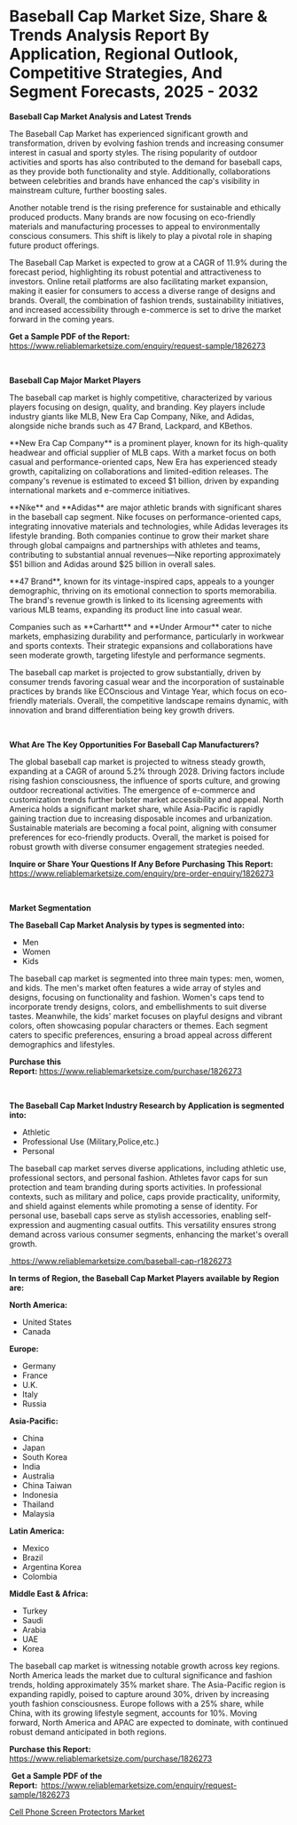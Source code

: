 <p><h1>Baseball Cap Market Size, Share & Trends Analysis Report By Application, Regional Outlook, Competitive Strategies, And Segment Forecasts, 2025 - 2032</h1></p><p><strong>Baseball Cap Market Analysis and Latest Trends</strong></p>
<p><p>The Baseball Cap Market has experienced significant growth and transformation, driven by evolving fashion trends and increasing consumer interest in casual and sporty styles. The rising popularity of outdoor activities and sports has also contributed to the demand for baseball caps, as they provide both functionality and style. Additionally, collaborations between celebrities and brands have enhanced the cap's visibility in mainstream culture, further boosting sales.</p><p>Another notable trend is the rising preference for sustainable and ethically produced products. Many brands are now focusing on eco-friendly materials and manufacturing processes to appeal to environmentally conscious consumers. This shift is likely to play a pivotal role in shaping future product offerings.</p><p>The Baseball Cap Market is expected to grow at a CAGR of 11.9% during the forecast period, highlighting its robust potential and attractiveness to investors. Online retail platforms are also facilitating market expansion, making it easier for consumers to access a diverse range of designs and brands. Overall, the combination of fashion trends, sustainability initiatives, and increased accessibility through e-commerce is set to drive the market forward in the coming years.</p></p>
<p><strong>Get a Sample PDF of the Report:&nbsp;</strong> <a href="https://www.reliablemarketsize.com/enquiry/request-sample/1826273?utm_campaign=2216&utm_medium=2&utm_source=Github&utm_content=ia&utm_term=07022025&utm_id=baseball-cap">https://www.reliablemarketsize.com/enquiry/request-sample/1826273</a></p>
<p>&nbsp;</p>
<p><strong>Baseball Cap Major Market Players</strong></p>
<p><p>The baseball cap market is highly competitive, characterized by various players focusing on design, quality, and branding. Key players include industry giants like MLB, New Era Cap Company, Nike, and Adidas, alongside niche brands such as 47 Brand, Lackpard, and KBethos.</p><p>**New Era Cap Company** is a prominent player, known for its high-quality headwear and official supplier of MLB caps. With a market focus on both casual and performance-oriented caps, New Era has experienced steady growth, capitalizing on collaborations and limited-edition releases. The company's revenue is estimated to exceed $1 billion, driven by expanding international markets and e-commerce initiatives.</p><p>**Nike** and **Adidas** are major athletic brands with significant shares in the baseball cap segment. Nike focuses on performance-oriented caps, integrating innovative materials and technologies, while Adidas leverages its lifestyle branding. Both companies continue to grow their market share through global campaigns and partnerships with athletes and teams, contributing to substantial annual revenues—Nike reporting approximately $51 billion and Adidas around $25 billion in overall sales.</p><p>**47 Brand**, known for its vintage-inspired caps, appeals to a younger demographic, thriving on its emotional connection to sports memorabilia. The brand's revenue growth is linked to its licensing agreements with various MLB teams, expanding its product line into casual wear.</p><p>Companies such as **Carhartt** and **Under Armour** cater to niche markets, emphasizing durability and performance, particularly in workwear and sports contexts. Their strategic expansions and collaborations have seen moderate growth, targeting lifestyle and performance segments.</p><p>The baseball cap market is projected to grow substantially, driven by consumer trends favoring casual wear and the incorporation of sustainable practices by brands like ECOnscious and Vintage Year, which focus on eco-friendly materials. Overall, the competitive landscape remains dynamic, with innovation and brand differentiation being key growth drivers.</p></p>
<p>&nbsp;</p>
<p><strong>What Are The Key Opportunities For Baseball Cap Manufacturers?</strong></p>
<p><p>The global baseball cap market is projected to witness steady growth, expanding at a CAGR of around 5.2% through 2028. Driving factors include rising fashion consciousness, the influence of sports culture, and growing outdoor recreational activities. The emergence of e-commerce and customization trends further bolster market accessibility and appeal. North America holds a significant market share, while Asia-Pacific is rapidly gaining traction due to increasing disposable incomes and urbanization. Sustainable materials are becoming a focal point, aligning with consumer preferences for eco-friendly products. Overall, the market is poised for robust growth with diverse consumer engagement strategies needed.</p></p>
<p><strong>Inquire or Share Your Questions If Any Before Purchasing This Report:</strong> <a href="https://www.reliablemarketsize.com/enquiry/pre-order-enquiry/1826273?utm_campaign=2216&utm_medium=2&utm_source=Github&utm_content=ia&utm_term=07022025&utm_id=baseball-cap">https://www.reliablemarketsize.com/enquiry/pre-order-enquiry/1826273</a></p>
<p>&nbsp;</p>
<p><strong>Market Segmentation</strong></p>
<p><strong>The Baseball Cap Market Analysis by types is segmented into:</strong></p>
<p><ul><li>Men</li><li>Women</li><li>Kids</li></ul></p>
<p><p>The baseball cap market is segmented into three main types: men, women, and kids. The men's market often features a wide array of styles and designs, focusing on functionality and fashion. Women's caps tend to incorporate trendy designs, colors, and embellishments to suit diverse tastes. Meanwhile, the kids' market focuses on playful designs and vibrant colors, often showcasing popular characters or themes. Each segment caters to specific preferences, ensuring a broad appeal across different demographics and lifestyles.</p></p>
<p><strong>Purchase this Report:&nbsp;</strong><a href="https://www.reliablemarketsize.com/purchase/1826273?utm_campaign=2216&utm_medium=2&utm_source=Github&utm_content=ia&utm_term=07022025&utm_id=baseball-cap">https://www.reliablemarketsize.com/purchase/1826273</a></p>
<p>&nbsp;</p>
<p><strong>The Baseball Cap Market Industry Research by Application is segmented into:</strong></p>
<p><ul><li>Athletic</li><li>Professional Use (Military,Police,etc.)</li><li>Personal</li></ul></p>
<p><p>The baseball cap market serves diverse applications, including athletic use, professional sectors, and personal fashion. Athletes favor caps for sun protection and team branding during sports activities. In professional contexts, such as military and police, caps provide practicality, uniformity, and shield against elements while promoting a sense of identity. For personal use, baseball caps serve as stylish accessories, enabling self-expression and augmenting casual outfits. This versatility ensures strong demand across various consumer segments, enhancing the market's overall growth.</p></p>
<p><a href="https://www.reliablemarketsize.com/baseball-cap-r1826273?utm_campaign=2216&utm_medium=2&utm_source=Github&utm_content=ia&utm_term=07022025&utm_id=baseball-cap">&nbsp;https://www.reliablemarketsize.com/baseball-cap-r1826273</a></p>
<p><strong>In terms of Region, the Baseball Cap Market Players available by Region are:</strong></p>
<p>
    <p> <strong> North America: </strong>
        <ul>
            <li>United States</li>
            <li>Canada</li>
        </ul>
        </p> 
    <p> <strong> Europe: </strong>
        <ul>
            <li>Germany</li>
            <li>France</li>
            <li>U.K.</li>
            <li>Italy</li>
            <li>Russia</li>
        </ul>
        </p> 
    <p> <strong> Asia-Pacific: </strong>
        <ul>
            <li>China</li>
            <li>Japan</li>
            <li>South Korea</li>
            <li>India</li>
            <li>Australia</li>
            <li>China Taiwan</li>
            <li>Indonesia</li>
            <li>Thailand</li>
            <li>Malaysia</li>
        </ul>
        </p> 
    <p> <strong> Latin America: </strong>
        <ul>
            <li>Mexico</li>
            <li>Brazil</li>
            <li>Argentina Korea</li>
            <li>Colombia</li>
        </ul>
        </p> 
    <p> <strong> Middle East & Africa: </strong>
        <ul>
            <li>Turkey</li>
            <li>Saudi</li>
            <li>Arabia</li>
            <li>UAE</li>
            <li>Korea</li>
        </ul>
    </p>
    </p>
<p><p>The baseball cap market is witnessing notable growth across key regions. North America leads the market due to cultural significance and fashion trends, holding approximately 35% market share. The Asia-Pacific region is expanding rapidly, poised to capture around 30%, driven by increasing youth fashion consciousness. Europe follows with a 25% share, while China, with its growing lifestyle segment, accounts for 10%. Moving forward, North America and APAC are expected to dominate, with continued robust demand anticipated in both regions.</p></p>
<p><strong>Purchase this Report: </strong><a href="https://www.reliablemarketsize.com/purchase/1826273?utm_campaign=2216&utm_medium=2&utm_source=Github&utm_content=ia&utm_term=07022025&utm_id=baseball-cap">https://www.reliablemarketsize.com/purchase/1826273</a></p>
<p>&nbsp;<strong>Get a Sample PDF of the Report:&nbsp;&nbsp;</strong><a href="https://www.reliablemarketsize.com/enquiry/request-sample/1826273?utm_campaign=2216&utm_medium=2&utm_source=Github&utm_content=ia&utm_term=07022025&utm_id=baseball-cap">https://www.reliablemarketsize.com/enquiry/request-sample/1826273</a></p>
<p><strong></strong></p>
<p><p><a href="https://github.com/millionkaryn68/Market-Research-Report-List-1/blob/main/cell-phone-screen-protectors-market.md?utm_campaign=2216&utm_medium=2&utm_source=Github&utm_content=ia&utm_term=07022025&utm_id=baseball-cap">Cell Phone Screen Protectors Market</a></p></p>